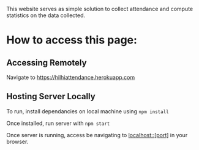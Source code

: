 This website serves as simple solution to collect attendance and compute statistics on the data collected. 

# How to access this page:

## Accessing Remotely

Navigate to https://hilhiattendance.herokuapp.com

## Hosting Server Locally

To run, install dependancies on local machine using `npm install`

Once installed, run server with `npm start`

Once server is running, access be navigating to [localhost::[port]](http://localhost::<port>/) in your browser.
